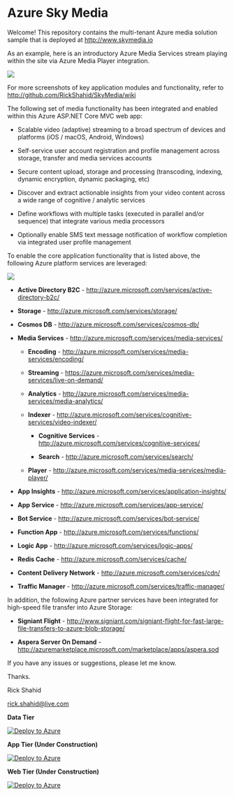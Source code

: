 # Azure Sky Media

Welcome! This repository contains the multi-tenant Azure media solution sample that is deployed at http://www.skymedia.io

As an example, here is an introductory Azure Media Services stream playing within the site via Azure Media Player integration.

![](http://skystorage.azureedge.net/Snip01.ApplicationHome.png)

For more screenshots of key application modules and functionality, refer to http://github.com/RickShahid/SkyMedia/wiki

The following set of media functionality has been integrated and enabled within this Azure ASP.NET Core MVC web app:

* Scalable video (adaptive) streaming to a broad spectrum of devices and platforms (iOS / macOS, Android, Windows)

* Self-service user account registration and profile management across storage, transfer and media services accounts

* Secure content upload, storage and processing (transcoding, indexing, dynamic encryption, dynamic packaging, etc)

* Discover and extract actionable insights from your video content across a wide range of cognitive / analytic services

* Define workflows with multiple tasks (executed in parallel and/or sequence) that integrate various media processors

* Optionally enable SMS text message notification of workflow completion via integrated user profile management

To enable the core application functionality that is listed above, the following Azure platform services are leveraged:

![](http://skystorage.azureedge.net/Snip02.ApplicationArchitecture.png)

* **Active Directory B2C** - http://azure.microsoft.com/services/active-directory-b2c/

* **Storage** - http://azure.microsoft.com/services/storage/

* **Cosmos DB** - http://azure.microsoft.com/services/cosmos-db/

* **Media Services** - http://azure.microsoft.com/services/media-services/

  * **Encoding** - http://azure.microsoft.com/services/media-services/encoding/

  * **Streaming** - https://azure.microsoft.com/services/media-services/live-on-demand/
  
  * **Analytics** - http://azure.microsoft.com/services/media-services/media-analytics/

  * **Indexer** - http://azure.microsoft.com/services/cognitive-services/video-indexer/

    * **Cognitive Services** - http://azure.microsoft.com/services/cognitive-services/

    * **Search** - http://azure.microsoft.com/services/search/

  * **Player** - http://azure.microsoft.com/services/media-services/media-player/

* **App Insights** - http://azure.microsoft.com/services/application-insights/

* **App Service** - http://azure.microsoft.com/services/app-service/

* **Bot Service** - http://azure.microsoft.com/services/bot-service/

* **Function App** - http://azure.microsoft.com/services/functions/

* **Logic App** - http://azure.microsoft.com/services/logic-apps/

* **Redis Cache** - http://azure.microsoft.com/services/cache/

* **Content Delivery Network** - http://azure.microsoft.com/services/cdn/

* **Traffic Manager** - http://azure.microsoft.com/services/traffic-manager/

In addition, the following Azure partner services have been integrated for high-speed file transfer into Azure Storage:

* **Signiant Flight** - http://www.signiant.com/signiant-flight-for-fast-large-file-transfers-to-azure-blob-storage/

* **Aspera Server On Demand** - http://azuremarketplace.microsoft.com/marketplace/apps/aspera.sod

If you have any issues or suggestions, please let me know.

Thanks.

Rick Shahid

rick.shahid@live.com

**Data Tier**

[![Deploy to Azure](http://azuredeploy.net/deploybutton.png)](https://portal.azure.com/#create/Microsoft.Template/uri/https%3A%2F%2Fraw.githubusercontent.com%2FRickShahid%2FSkyMedia%2Fmaster%2FResourceManager%2FTemplate.DataTier.json)

**App Tier (Under Construction)**

[![Deploy to Azure](http://azuredeploy.net/deploybutton.png)](https://portal.azure.com/#create/Microsoft.Template/uri/https%3A%2F%2Fraw.githubusercontent.com%2FRickShahid%2FSkyMedia%2Fmaster%2FTemplate.AppTier.json)

**Web Tier (Under Construction)**

[![Deploy to Azure](http://azuredeploy.net/deploybutton.png)](https://portal.azure.com/#create/Microsoft.Template/uri/https%3A%2F%2Fraw.githubusercontent.com%2FRickShahid%2FSkyMedia%2Fmaster%2FTemplate.WebTier.json)
